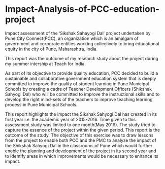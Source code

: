 # Impact-Analysis-of-PCC-education-project
Impact assessment of the ‘Sikshak Sahayogi Dal’ project undertaken by Pune City Connect(PCC), an organization which is an amalgam of government and corporate entities working collectively to bring educational equity in the city of Pune, Maharashtra, India.

This report was the outcome of my research study about the project during my summer intership at Teach for India.

As part of its objective to provide quality education, PCC decided to build a sustainable and collaborative government education system that is deeply committed to improve the quality of student learning in Pune Municipal Schools by creating a cadre of Teacher Development Officers (Shikshak Sahyogi Dal) who will be committed to improve the instructional skills and to develop the right mind-sets of the teachers to improve teaching learning process in Pune Municipal Schools.

This report highlights the impact the Sikshak Sahyogi Dal has created in its first year i.e. the academic year of 2015-2016. Time given to this assessment study was limited to one month(May 2016). The study tried to capture the essence of the project within the given period. This report is the outcome of the study. The objective of this exercise was to draw lessons from the project to enable both PCC and the
PMC to analyze the impact of the Shikshak Sahyogi Dal in the classrooms of Pune which would further enable the planning and development of the project in its second year and to identify areas in which improvements would be necessary to enhance its impact.

